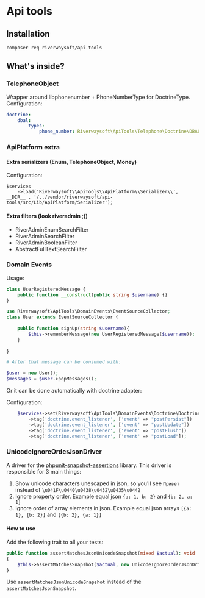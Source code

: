 # Api tools

## Installation

`composer req riverwaysoft/api-tools`

## What's inside?

### TelephoneObject
Wrapper around libphonenumber + PhoneNumberType for DoctrineType. 
Configuration: 
```yaml
doctrine:
    dbal:
        types:
            phone_number: Riverwaysoft\ApiTools\Telephone\Doctrine\DBAL\Types\TelephoneObjectType
```

### ApiPlatform extra

#### Extra serializers (Enum, TelephoneObject, Money)
Configuration: 

```injectablephp
$services
    ->load('Riverwaysoft\\ApiTools\\ApiPlatform\\Serializer\\', __DIR__ . '/../vendor/riverwaysoft/api-tools/src/Lib/ApiPlatform/Serializer');
```

#### Extra filters (look riveradmin ;))
* RiverAdminEnumSearchFilter
* RiverAdminSearchFilter
* RiverAdminBooleanFilter
* AbstractFullTextSearchFilter

### Domain Events

Usage:
```php
class UserRegisteredMessage {
    public function __construct(public string $username) {}
}

use Riverwaysoft\ApiTools\DomainEvents\EventSourceCollector;
class User extends EventSourceCollector {
    
    public function signUp(string $username){
        $this->rememberMessage(new UserRegisteredMessage($username));
    }
    
}

# After that message can be consumed with:

$user = new User();
$messages = $user->popMessages();
```
Or it can be done automatically with doctrine adapter:

Configuration:
```php
    $services->set(Riverwaysoft\ApiTools\DomainEvents\Doctrine\DoctrineDomainEventsCollector::class)->public()
        ->tag('doctrine.event_listener', ['event' => "postPersist"])
        ->tag('doctrine.event_listener', ['event' => "postUpdate"])
        ->tag('doctrine.event_listener', ['event' => "postFlush"])
        ->tag('doctrine.event_listener', ['event' => "postLoad"]);
```

### UnicodeIgnoreOrderJsonDriver

A driver for the [phpunit-snapshot-assertions](https://github.com/spatie/phpunit-snapshot-assertions) library. This driver is responsible for 3 main things:

1) Show unicode characters unescaped in json, so you'll see `Привет` instead of `\u041F\u0440\u0438\u0432\u0435\u0442`
2) Ignore property order. Example equal json `{a: 1, b: 2}` and `{b: 2, a: 1}`
3) Ignore order of array elements in json. Example equal json arrays `[{a: 1}, {b: 2}]` and `[{b: 2}, {a: 1}]`

#### How to use

Add the following trait to all your tests:

```php
public function assertMatchesJsonUnicodeSnapshot(mixed $actual): void
{
    $this->assertMatchesSnapshot($actual, new UnicodeIgnoreOrderJsonDriver());
}
```

Use `assertMatchesJsonUnicodeSnapshot` instead of the `assertMatchesJsonSnapshot`.
